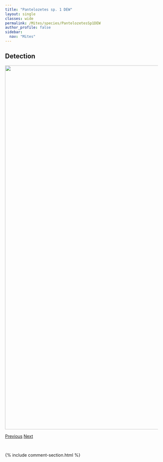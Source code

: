 ```yaml
---
title: "Pantelozetes sp. 1 DEW"
layout: single
classes: wide
permalink: /Mites/species/PantelozetesSp1DEW
author_profile: false
sidebar:
  nav: "Mites"
---
```


<h2>Detection</h2>

<a href="https://drive.google.com/uc?export=view&id=19rl30UcwNyLmmdI-ZyxPmPMhae85LbYS">
<img src="https://drive.google.com/uc?export=view&id=19rl30UcwNyLmmdI-ZyxPmPMhae85LbYS" height = "1200" width = "800">
</a>


<a href="/DevelopmentWebsite/Mites/species/OribatulaSp3LML" class="pagination--pager" title="Oribatula sp. 3 LML">Previous</a> <a href="/DevelopmentWebsite/Mites/species/PantelozetesSp2LML" class="pagination--pager" title="Pantelozetes sp. 2 LML">Next</a>

<p>&nbsp;</p>

{% include comment-section.html %}
